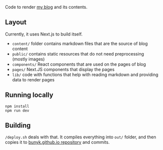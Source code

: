 Code to render [my blog](http://bunyk.github.io/) and its contents.

## Layout

Currently, it uses Next.js to build itself.

- `content/` folder contains markdown files that are the source of blog content
- `public/` contains static resources that do not need preprocessing (mostly images)
- `components/` React components that are used on the pages of blog
- `pages/` Next.JS components that display the pages
- `lib/` code with functions that help with reading markdown and providing data to render pages

## Running locally

```
npm install
npm run dev
```

## Building

`/deploy.sh` deals with that. It compiles everything into `out/` folder, and then copies it to [bunyk.github.io repository](https://github.com/bunyk/bunyk.github.com) and commits.
